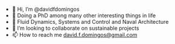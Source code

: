 - 👋 Hi, I’m @davidfdomingos
- 🌱 Doing a PhD among many other interesting things in life
- 👀 Fluid Dynamics, Systems and Control and Naval Architecture
- 💞️ I’m looking to collaborate on sustainable projects
- 📫 How to reach me david.f.domingos@gmail.com

<!---
davidfdomingos/davidfdomingos is a ✨ special ✨ repository because its `README.md` (this file) appears on your GitHub profile.
You can click the Preview link to take a look at your changes.
--->
